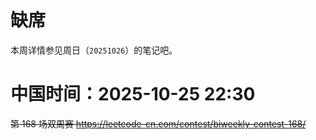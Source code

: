 
# 缺席

本周详情参见周日（`20251026`）的笔记吧。

# 中国时间：2025-10-25 22:30

~~第 168 场双周赛 https://leetcode-cn.com/contest/biweekly-contest-168/~~
